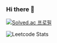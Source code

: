 ### Hi there 👋

[![Solved.ac
프로필](http://mazassumnida.wtf/api/v2/generate_badge?boj=lshhi5)](https://solved.ac/lshhi5)

![Leetcode Stats](https://leetcard.jacoblin.cool/lshhi100?ext=activity)

<!--
**hleesa/hleesa** is a ✨ _special_ ✨ repository because its `README.md` (this file) appears on your GitHub profile.

Here are some ideas to get you started:

- 🔭 I’m currently working on ...
- 🌱 I’m currently learning ...
- 👯 I’m looking to collaborate on ...
- 🤔 I’m looking for help with ...
- 💬 Ask me about ...
- 📫 How to reach me: ...
- 😄 Pronouns: ...
- ⚡ Fun fact: ...
-->
